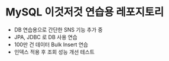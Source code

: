 # MySQL 이것저것 연습용 레포지토리
- DB 연습용으로 간단한 SNS 기능 추가 중
- JPA, JDBC 로 DB 사용 연습
- 100만 건 데이터 Bulk Insert 연습
- 인덱스 적용 후 조회 성능 개선 테스트
